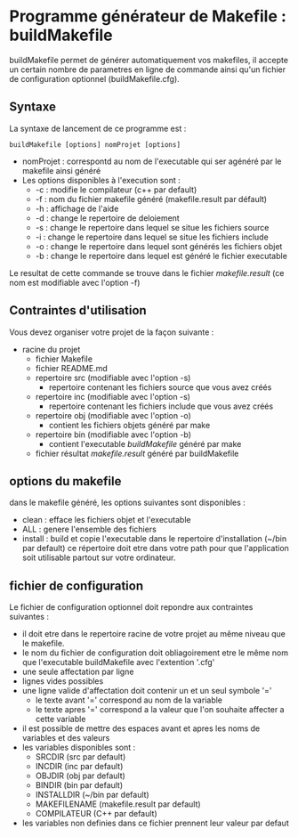 # Programme générateur de Makefile : buildMakefile

buildMakefile permet de générer automatiquement vos makefiles, il accepte un certain nombre de parametres en ligne de commande ainsi qu'un fichier de configuration optionnel (buildMakefile.cfg).

## Syntaxe
La syntaxe de lancement de ce programme est :

	buildMakefile [options] nomProjet [options]

* nomProjet : correspontd au nom de l'executable qui ser agénéré par le makefile ainsi généré
* Les options disponibles à l'execution sont :
	* -c : modifie le compilateur (c++ par default)
  	* -f : nom du fichier makefile généré (makefile.result par défault)
  	* -h : affichage de l'aide 
  	* -d : change le repertoire de deloiement
    * -s : change le repertoire dans lequel se situe les fichiers source
    * -i : change le repertoire dans lequel se situe les fichiers include
    * -o : change le repertoire dans lequel sont générés les fichiers objet
    * -b : change le repertoire dans lequel est généré le fichier executable

Le resultat de cette commande se trouve dans le fichier *makefile.result* (ce nom est modifiable avec l'option -f)

## Contraintes d'utilisation
Vous devez organiser votre projet de la façon suivante :
* racine du projet
    - fichier Makefile
    - fichier README.md
    - repertoire src (modifiable avec l'option -s)
    	- repertoire contenant les fichiers source que vous avez créés
    - repertoire inc (modifiable avec l'option -s)
    	- repertoire contenant les fichiers include que vous avez créés
    - repertoire obj (modifiable avec l'option -o)
    	- contient les fichiers objets généré par make
    - repertoire bin (modifiable avec l'option -b)
    	- contient l'executable *buildMakefile* généré par make
    - fichier résultat *makefile.result* généré par buildMakefile
   
## options du makefile
dans le makefile généré, les options suivantes sont disponibles :
* clean : efface les fichiers objet et l'executable
* ALL : genere l'ensemble des fichiers
* install : build et copie l'executable dans le repertoire d'installation (~/bin par default) ce répertoire doit etre dans votre path pour que l'application soit utilisable partout sur votre ordinateur.


## fichier de configuration
Le fichier de configuration optionnel doit repondre aux contraintes suivantes :
* il doit etre dans le repertoire racine de votre projet au même niveau que le makefile.
* le nom du fichier de configuration doit obliagoirement etre le même nom que l'executable buildMakefile avec l'extention '.cfg'
* une seule affectation par ligne
* lignes vides possibles
* une ligne valide d'affectation doit contenir un et un seul symbole '='
	* le texte avant '=' correspond au nom de la variable
    * le texte apres '=' correspond a la valeur que l'on souhaite affecter a cette variable
* il est possible de mettre des espaces avant et apres les noms de variables et des valeurs
* les variables disponibles sont :
	- SRCDIR (src par default)
    - INCDIR (inc par default)
    - OBJDIR (obj par default)
    - BINDIR (bin par default)
    - INSTALLDIR (~/bin par default)
    - MAKEFILENAME (makefile.result par default)
    - COMPILATEUR (C++ par default)
* les variables non definies dans ce fichier prennent leur valeur par defaut